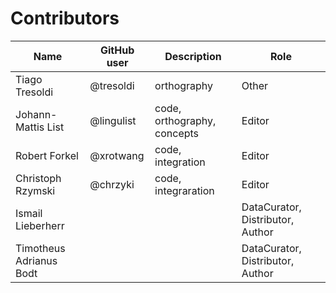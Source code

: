 # Contributors

Name | GitHub user | Description | Role
--- | --- | --- | --- |
Tiago Tresoldi | @tresoldi | orthography | Other
Johann-Mattis List | @lingulist | code, orthography, concepts | Editor
Robert Forkel | @xrotwang | code, integration | Editor
Christoph Rzymski | @chrzyki | code, integraration | Editor
Ismail Lieberherr | | | DataCurator, Distributor, Author
Timotheus Adrianus Bodt | | | DataCurator, Distributor, Author

